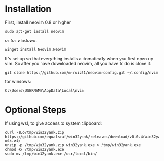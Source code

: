 # Installation #
First, install neovim 0.8 or higher
```
sudo apt-get install neovim
```
or for windows:
```
winget install Neovim.Neovim
```

It's set up so that everything installs automatically when you first open up vim. So after you have downloaded neovim, all you have to do is clone it.
```
git clone https://github.com/m-ruiz21/neovim-config.git ~/.config/nvim
```
for windows:
```
C:\Users\USERNAME\AppData\Local\nvim
```

# Optional Steps #
If using wsl, to give access to system clipboard:
```
curl -sLo/tmp/win32yank.zip https://github.com/equalsraf/win32yank/releases/download/v0.0.4/win32yank-x64.zip
unzip -p /tmp/win32yank.zip win32yank.exe > /tmp/win32yank.exe
chmod +x /tmp/win32yank.exe
sudo mv /tmp/win32yank.exe /usr/local/bin/
```
